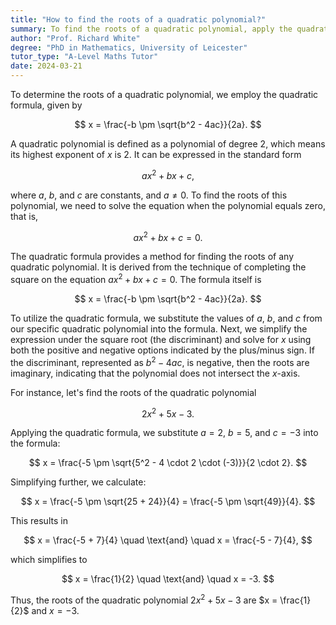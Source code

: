 ```yaml
---
title: "How to find the roots of a quadratic polynomial?"
summary: To find the roots of a quadratic polynomial, apply the quadratic formula $x = \frac{-b \pm \sqrt{b^2 - 4ac}}{2a}$, where $a$, $b$, and $c$ are the coefficients.
author: "Prof. Richard White"
degree: "PhD in Mathematics, University of Leicester"
tutor_type: "A-Level Maths Tutor"
date: 2024-03-21
---
```


To determine the roots of a quadratic polynomial, we employ the quadratic formula, given by 

$$ 
x = \frac{-b \pm \sqrt{b^2 - 4ac}}{2a}. 
$$

A quadratic polynomial is defined as a polynomial of degree 2, which means its highest exponent of $x$ is 2. It can be expressed in the standard form 

$$ 
ax^2 + bx + c, 
$$ 

where $a$, $b$, and $c$ are constants, and $a \neq 0$. To find the roots of this polynomial, we need to solve the equation when the polynomial equals zero, that is, 

$$ 
ax^2 + bx + c = 0. 
$$

The quadratic formula provides a method for finding the roots of any quadratic polynomial. It is derived from the technique of completing the square on the equation $ax^2 + bx + c = 0$. The formula itself is 

$$ 
x = \frac{-b \pm \sqrt{b^2 - 4ac}}{2a}. 
$$

To utilize the quadratic formula, we substitute the values of $a$, $b$, and $c$ from our specific quadratic polynomial into the formula. Next, we simplify the expression under the square root (the discriminant) and solve for $x$ using both the positive and negative options indicated by the plus/minus sign. If the discriminant, represented as $b^2 - 4ac$, is negative, then the roots are imaginary, indicating that the polynomial does not intersect the $x$-axis.

For instance, let's find the roots of the quadratic polynomial 

$$ 
2x^2 + 5x - 3. 
$$ 

Applying the quadratic formula, we substitute $a = 2$, $b = 5$, and $c = -3$ into the formula:

$$ 
x = \frac{-5 \pm \sqrt{5^2 - 4 \cdot 2 \cdot (-3)}}{2 \cdot 2}. 
$$ 

Simplifying further, we calculate:

$$ 
x = \frac{-5 \pm \sqrt{25 + 24}}{4} = \frac{-5 \pm \sqrt{49}}{4}. 
$$ 

This results in 

$$ 
x = \frac{-5 + 7}{4} \quad \text{and} \quad x = \frac{-5 - 7}{4}, 
$$ 

which simplifies to 

$$ 
x = \frac{1}{2} \quad \text{and} \quad x = -3. 
$$ 

Thus, the roots of the quadratic polynomial $2x^2 + 5x - 3$ are $x = \frac{1}{2}$ and $x = -3$.
    